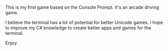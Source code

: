This is my first game based on the Console Prompt. It's an arcade driving game.

I believe the terminal has a lot of potential for better Unicode games. I hope to improve my C# knowledge to create better apps and games for the terminal.

Enjoy.
